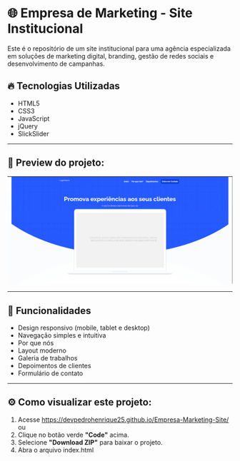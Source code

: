 # 🌐 Empresa de Marketing - Site Institucional

Este é o repositório de um site institucional para uma agência especializada em soluções de marketing digital, branding, gestão de redes sociais e desenvolvimento de campanhas.

## 🔥 Tecnologias Utilizadas

- HTML5
- CSS3
- JavaScript
- jQuery
- SlickSlider

---

## 📸 Preview do projeto:
![Preview](./preview.png) 

---

## 🚀 Funcionalidades
-  Design responsivo (mobile, tablet e desktop)
- Navegação simples e intuitiva
- Por que nós
- Layout moderno
- Galeria de trabalhos
- Depoimentos de clientes
- Formulário de contato

---

## ⚙️ Como visualizar este projeto:
1. Acesse https://devpedrohenrique25.github.io/Empresa-Marketing-Site/
   ou
3. Clique no botão verde **"Code"** acima.
4. Selecione **"Download ZIP"** para baixar o projeto.
5. Abra o arquivo index.html
